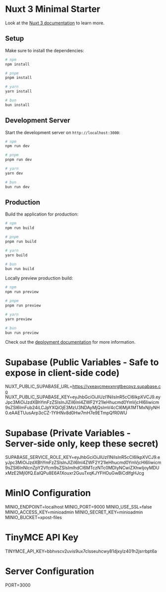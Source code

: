 # Nuxt 3 Minimal Starter

Look at the [Nuxt 3 documentation](https://nuxt.com/docs/getting-started/introduction) to learn more.

## Setup

Make sure to install the dependencies:

```bash
# npm
npm install

# pnpm
pnpm install

# yarn
yarn install

# bun
bun install
```

## Development Server

Start the development server on `http://localhost:3000`:

```bash
# npm
npm run dev

# pnpm
pnpm run dev

# yarn
yarn dev

# bun
bun run dev
```

## Production

Build the application for production:

```bash
# npm
npm run build

# pnpm
pnpm run build

# yarn
yarn build

# bun
bun run build
```

Locally preview production build:

```bash
# npm
npm run preview

# pnpm
pnpm run preview

# yarn
yarn preview

# bun
bun run preview
```


Check out the [deployment documentation](https://nuxt.com/docs/getting-started/deployment) for more information.








# Supabase (Public Variables - Safe to expose in client-side code)
NUXT_PUBLIC_SUPABASE_URL=https://yxeavcmexxnrgtbecpyz.supabase.co
NUXT_PUBLIC_SUPABASE_KEY=eyJhbGciOiJIUzI1NiIsInR5cCI6IkpXVCJ9.eyJpc3MiOiJzdXBhYmFzZSIsInJlZiI6Inl4ZWF2Y21leHhucmd0YmVjcHl6Iiwicm9sZSI6ImFub24iLCJpYXQiOjE3MzU3NDAyMjQsImV4cCI6MjA1MTMxNjIyNH0.eAAETUusArp3cCZ-1YIHNv8d0Hw7mH7e9ETmpQfR0WU

# Supabase (Private Variables - Server-side only, keep these secret)
SUPABASE_SERVICE_ROLE_KEY=eyJhbGciOiJIUzI1NiIsInR5cCI6IkpXVCJ9.eyJpc3MiOiJzdXBhYmFzZSIsInJlZiI6Inl4ZWF2Y21leHhucmd0YmVjcHl6Iiwicm9sZSI6InNlcnZpY2Vfcm9sZSIsImlhdCI6MTczNTc0MDIyNCwiZXhwIjoyMDUxMzE2MjI0fQ.EalQPu8E6A1Xouxr2GuuTxqKJYFHOuGwBiCdlfgHJcg

# MinIO Configuration
MINIO_ENDPOINT=localhost
MINIO_PORT=9000
MINIO_USE_SSL=false
MINIO_ACCESS_KEY=minioadmin
MINIO_SECRET_KEY=minioadmin
MINIO_BUCKET=xpost-files

# TinyMCE API Key
TINYMCE_API_KEY=bbhvscv2uvis9ux7clsseuhcwy81djxylz401h2jsrrbpt6a

# Server Configuration
PORT=3000

